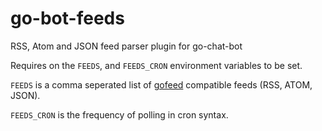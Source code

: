 # go-bot-feeds

RSS, Atom and JSON feed parser plugin for go-chat-bot

Requires on the `FEEDS`, and `FEEDS_CRON` environment variables to be set.

`FEEDS` is a comma seperated list of [gofeed](https://github.com/mmcdole/gofeed) compatible feeds (RSS, ATOM, JSON).

`FEEDS_CRON` is the frequency of polling in cron syntax.
